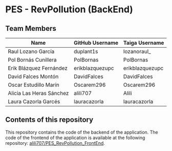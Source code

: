 # PES - RevPollution (BackEnd)

## Team Members

| Name | GitHub Username | Taiga Username |
|---|---|---|
| Raul Lozano García | duplant1s | lozanoraul_ |
| Pol Bornás Cunillera | PolBornas | PolBornas | 
| Erik Blázquez Fernández | erikblazquezupc | erikblazquezupc |
| David Falces Montón | DavidFalces | DavidFalces |
| Oscar Estudillo Marín | Oscarem296 | Oscarem296 |
| Alicia Las Heras Sánchez | alili707 | Alili | 
| Laura Cazorla Garcés | lauracazorla | lauracazorla | 

## Contents of this repository
This repository contains the code of the backend of the application. The code of the frontend of the application is available at the following repository: [alili707/PES_RevPollution_FrontEnd](https://github.com/alili707/PES_RevPollution_FrontEnd).